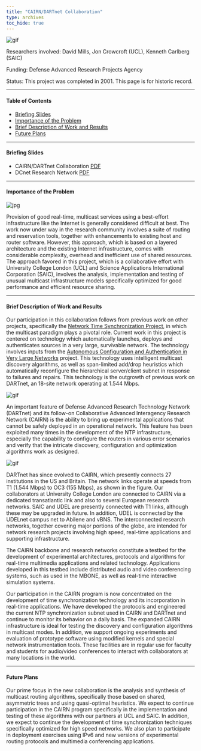 ```yaml
---
title: "CAIRN/DARTnet Collaboration"
type: archives
toc_hide: true
---
```


![gif](/archives/pic/pogo6.gif)

Researchers involved: David Mills, Jon Crowcroft (UCL), Kenneth Carlberg (SAIC)

Funding: Defense Advanced Research Projects Agency

Status: This project was completed in 2001. This page is for historic record.

* * *

#### Table of Contents

*  [Briefing Slides](/reflib/dartnet/#briefing-slides)
*  [Importance of the Problem](/reflib/dartnet/#importance-of-the-problem)
*  [Brief Description of Work and Results](/reflib/dartnet/#brief-description-of-work-and-results)
*  [Future Plans](/reflib/dartnet/#future-plans)

* * *

#### Briefing Slides

* CAIRN/DARTnet Collaboration [PDF](/reflib/brief/dartnet/dartnet.pdf)
* DCnet Research Network [PDF](/reflib/brief/dcnet/dcnet.pdf)

* * *

#### Importance of the Problem

![jpg](/archives/pic/cairn_marquee.jpg)

Provision of good real-time, multicast services using a best-effort infrastructure like the Internet is generally considered difficult at best. The work now under way in the research community involves a suite of routing and reservation tools, together with enhancements to existing host and router software. However, this approach, which is based on a layered architecture and the existing Internet infrastructure, comes with considerable complexity, overhead and inefficient use of shared resources. The approach favored in this project, which is a collaborative effort with University College London (UCL) and Science Applications International Corporation (SAIC), involves the analysis, implementation and testing of unusual multicast infrastructure models specifically optimized for good performance and efficient resource sharing.

* * *

#### Brief Description of Work and Results

Our participation in this collaboration follows from previous work on other projects, specifically the [Network Time Synchronization Project](/reflib/ntp/), in which the multicast paradigm plays a pivotal role. Current work in this project is centered on technology which automatically launches, deploys and authenticates sources in a very large, survivable network. The technology involves inputs from the [Autonomous Configuration and Authentication in Very Large Networks](/reflib/autonet/) project. This technology uses intelligent multicast discovery algorithms, as well as span-limited add/drop heuristics which automatically reconfigure the hierarchical server/client subnet in response to failures and repairs. This technology is the outgrowth of previous work on DARTnet, an 18-site network operating at 1.544 Mbps.

![gif](/archives/pic/dartnet.gif)

An important feature of Defense Advanced Research Technology Network (DARTnet) and its follow-on Collaborative Advanced Interagency Research Network (CAIRN) is the ability to bring up experimental applications that cannot be safely deployed in an operational network. This feature has been exploited many times in the development of the NTP infrastructure, especially the capability to configure the routers in various error scenarios and verify that the intricate discovery, configuration and optimization algorithms work as designed.

![gif](/archives/pic/cairn.gif)

DARTnet has since evolved to CAIRN, which presently connects 27 institutions in the US and Britain. The network links operate at speeds from T1 (1.544 Mbps) to OC3 (155 Mbps), as shown in the figure. Our collaborators at University College London are connected to CAIRN via a dedicated transatlantic link and also to several European research networks. SAIC and UDEL are presently connected with T1 links, although these may be upgraded in future. In addition, UDEL is connected by the UDELnet campus net to Abilene and vBNS. The interconnected research networks, together covering major portions of the globe, are intended for network research projects involving high speed, real-time applications and supporting infrastructure.

The CAIRN backbone and research networks constitute a testbed for the development of experimental architectures, protocols and algorithms for real-time multimedia applications and related technology. Applications developed in this testbed include distributed audio and video conferencing systems, such as used in the MBONE, as well as real-time interactive simulation systems.

Our participation in the CAIRN program is now concentrated on the development of time synchronization technology and its incorporation in real-time applications. We have developed the protocols and engineered the current NTP synchronization subnet used in CAIRN and DARTnet and continue to monitor its behavior on a daily basis. The expanded CAIRN infrastructure is ideal for testing the discovery and configuration algorithms in multicast modes. In addition, we support ongoing experiments and evaluation of prototype software using modified kernels and special network instrumentation tools. These facilities are in regular use for faculty and students for audio/video conferences to interact with collaborators at many locations in the world.

* * *

#### Future Plans

Our prime focus in the new collaboration is the analysis and synthesis of multicast routing algorithms, specifically those based on shared, asymmetric trees and using quasi-optimal heuristics. We expect to continue participation in the CAIRN program specifically in the implementation and testing of these algorithms with our partners at UCL and SAIC. In addition, we expect to continue the development of time synchronization techniques specifically optimized for high speed networks. We also plan to participate in deployment exercises using IPv6 and new versions of experimental routing protocols and multimedia conferencing applications.